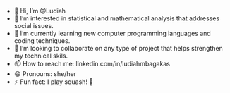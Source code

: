 - 👋 Hi, I’m @Ludiah
- 👀 I’m interested in statistical and mathematical analysis that addresses social issues.
- 🌱 I’m currently learning new computer programming languages and coding techniques.
- 💞️ I’m looking to collaborate on any type of project that helps strengthen my technical skils. 
- 📫 How to reach me: linkedin.com/in/ludiahmbagakas
- 😄 Pronouns: she/her
- ⚡ Fun fact: I play squash! 🎾

<!---
Ludiah/Ludiah is a ✨ special ✨ repository because its `README.md` (this file) appears on your GitHub profile.
You can click the Preview link to take a look at your changes.
--->
